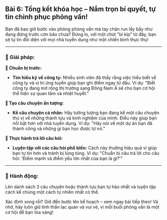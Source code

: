## Bài 6: Tổng kết khóa học – Nắm trọn bí quyết, tự tin chinh phục phỏng vấn!

Bạn đã bao giờ bước vào phòng phỏng vấn mà tay chân run lẩy bẩy như đang đứng trước cơn bão chưa? Đừng lo, với một chút "bí kíp" từ đây, bạn sẽ tự tin đối diện với mọi nhà tuyển dụng như một chiến binh thực thụ!

---

### 📌 Giải pháp:

**🔹 Chuẩn bị trước:**
- **Tìm hiểu kỹ về công ty:** Nhiều sinh viên đã thấy rằng việc hiểu biết về công ty và vị trí ứng tuyển giúp bạn ghi điểm ngay từ đầu.
  Ví dụ: "Biết công ty đang mở rộng thị trường sang Đông Nam Á sẽ cho bạn cơ hội thể hiện sự quan tâm và nhiệt huyết."

**🔹 Tạo câu chuyện ấn tượng:**
- **Kể câu chuyện cá nhân:** Hãy tưởng tượng bạn đang kể một câu chuyện thú vị về những thành tựu và kinh nghiệm của mình. Điều này giúp bạn nổi bật hơn với nhà tuyển dụng.
  Ví dụ: "Hãy nói về một dự án bạn đã thành công và những gì bạn học được từ nó."

**🔹 Thực hành trả lời câu hỏi:**
- **Luyện tập với các câu hỏi phổ biến:** Cách này thường hiệu quả vì giúp bạn tự tin hơn và tránh bị lúng túng.
  Ví dụ: "Chuẩn bị câu trả lời cho câu hỏi: 'Điểm mạnh và điểm yếu lớn nhất của bạn là gì?'"

---

### 🚀 Hành động:

Lên danh sách 3 câu chuyện hoặc thành tựu bạn tự hào nhất và luyện tập cách kể chúng một cách tự nhiên nhất có thể.

Xác định xong rồi? Giờ đến bước lên kế hoạch – xem ngay bài tiếp theo! Và nhớ, hãy luôn giữ tinh thần lạc quan và vui vẻ, vì mỗi buổi phỏng vấn là một cơ hội để bạn tỏa sáng!